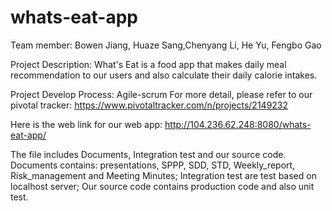 # whats-eat-app

Team member: Bowen Jiang, Huaze Sang,Chenyang Li, He Yu, Fengbo Gao

Project Description: What's Eat is a food app that makes daily meal recommendation to our users and also calculate their 
daily calorie intakes. 

Project Develop Process: Agile-scrum
	For more detail, please refer to our pivotal tracker: https://www.pivotaltracker.com/n/projects/2149232

Here is the web link for our web app:
	http://104.236.62.248:8080/whats-eat-app/
	
The file includes Documents, Integration test and our source code.
	Documents contains: presentations, SPPP, SDD, STD, Weekly_report, Risk_management and Meeting Minutes;
	Integration test are test based on localhost server;
	Our source code contains production code and also unit test.
